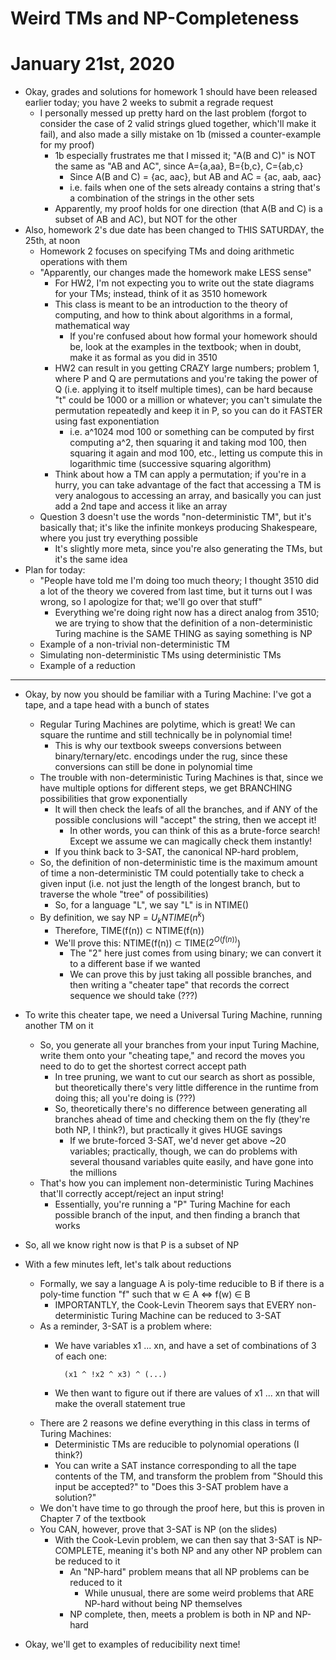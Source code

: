 # Weird TMs and NP-Completeness

# January 21st, 2020

- Okay, grades and solutions for homework 1 should have been released earlier today; you have 2 weeks to submit a regrade request
    - I personally messed up pretty hard on the last problem (forgot to consider the case of 2 valid strings glued together, which'll make it fail), and also made a silly mistake on 1b (missed a counter-example for my proof)
        - 1b especially frustrates me that I missed it; "A(B and C)" is NOT the same as "AB and AC", since A={a,aa}, B={b,c}, C={ab,c}
            - Since A(B and C) = {ac, aac}, but AB and AC = {ac, aab, aac}
            - i.e. fails when one of the sets already contains a string that's a combination of the strings in the other sets
        - Apparently, my proof holds for one direction (that A(B and C) is a subset of AB and AC), but NOT for the other
- Also, homework 2's due date has been changed to THIS SATURDAY, the 25th, at noon
    - Homework 2 focuses on specifying TMs and doing arithmetic operations with them
    - "Apparently, our changes made the homework make LESS sense"
        - For HW2, I'm not expecting you to write out the state diagrams for your TMs; instead, think of it as 3510 homework
        - This class is meant to be an introduction to the theory of computing, and how to think about algorithms in a formal, mathematical way
            - If you're confused about how formal your homework should be, look at the examples in the textbook; when in doubt, make it as formal as you did in 3510
        - HW2 can result in you getting CRAZY large numbers; problem 1, where P and Q are permutations and you're taking the power of Q (i.e. applying it to itself multiple times), can be hard because "t" could be 1000 or a million or whatever; you can't simulate the permutation repeatedly and keep it in P, so you can do it FASTER using fast exponentiation
            - i.e. a^1024 mod 100 or something can be computed by first computing a^2, then squaring it and taking mod 100, then squaring it again and mod 100, etc., letting us compute this in logarithmic time (successive squaring algorithm)
        - Think about how a TM can apply a permutation; if you're in a hurry, you can take advantage of the fact that accessing a TM is very analogous to accessing an array, and basically you can just add a 2nd tape and access it like an array
    - Question 3 doesn't use the words "non-deterministic TM", but it's basically that; it's like the infinite monkeys producing Shakespeare, where you just try everything possible
        - It's slightly more meta, since you're also generating the TMs, but it's the same idea
- Plan for today:
    - "People have told me I'm doing too much theory; I thought 3510 did a lot of the theory we covered from last time, but it turns out I was wrong, so I apologize for that; we'll go over that stuff"
        - Everything we're doing right now has a direct analog from 3510; we are trying to show that the definition of a non-deterministic Turing machine is the SAME THING as saying something is NP
    - Example of a non-trivial non-deterministic TM
    - Simulating non-deterministic TMs using deterministic TMs
    - Example of a reduction
--------------------------------------------------------------------------------

- Okay, by now you should be familiar with a Turing Machine: I've got a tape, and a tape head with a bunch of states
    - Regular Turing Machines are polytime, which is great! We can square the runtime and still technically be in polynomial time!
        - This is why our textbook sweeps conversions between binary/ternary/etc. encodings under the rug, since these conversions can still be done in polynomial time
    - The trouble with non-deterministic Turing Machines is that, since we have multiple options for different steps, we get BRANCHING possibilities that grow exponentially
        - It will then check the leafs of all the branches, and if ANY of the possible conclusions will "accept" the string, then we accept it!
            - In other words, you can think of this as a brute-force search! Except we assume we can magically check them instantly!
        - If you think back to 3-SAT, the canonical NP-hard problem,
    - So, the definition of non-deterministic time is the maximum amount of time a non-deterministic TM could potentially take to check a given input (i.e. not just the length of the longest branch, but to traverse the whole "tree" of possibilities)
        - So, for a language "L", we say "L" is in NTIME()
    - By definition, we say NP = $U_kNTIME(n^k)$
        - Therefore, TIME(f(n)) $\subset$ NTIME(f(n))
        - We'll prove this: NTIME(f(n)) $\subset$ TIME($2^{O(f(n))}$)
            - The "2" here just comes from using binary; we can convert it to a different base if we wanted
            - We can prove this by just taking all possible branches, and then writing a "cheater tape" that records the correct sequence we should take (???)

- To write this cheater tape, we need a Universal Turing Machine, running another TM on it
    - So, you generate all your branches from your input Turing Machine, write them onto your "cheating tape," and record the moves you need to do to get the shortest correct accept path
        - In tree pruning, we want to cut our search as short as possible, but theoretically there's very little difference in the runtime from doing this; all you're doing is (???)
        - So, theoretically there's no difference between generating all branches ahead of time and checking them on the fly (they're both NP, I think?), but practically it gives HUGE savings
            - If we brute-forced 3-SAT, we'd never get above ~20 variables; practically, though, we can do problems with several thousand variables quite easily, and have gone into the millions
    - That's how you can implement non-deterministic Turing Machines that'll correctly accept/reject an input string!
        - Essentially, you're running a "P" Turing Machine for each possible branch of the input, and then finding a branch that works

- So, all we know right now is that P is a subset of NP

- With a few minutes left, let's talk about reductions
    - Formally, we say a language A is poly-time reducible to B if there is a poly-time function "f" such that w $\in$ A $\iff$ f(w) $\in$ B
        - IMPORTANTLY, the Cook-Levin Theorem says that EVERY non-deterministic Turing Machine can be reduced to 3-SAT
    - As a reminder, 3-SAT is a problem where:
        - We have variables x1 ... xn, and have a set of combinations of 3 of each one:

                (x1 ^ !x2 ^ x3) ^ (...)

        - We then want to figure out if there are values of x1 ... xn that will make the overall statement true
    - There are 2 reasons we define everything in this class in terms of Turing Machines:
        - Deterministic TMs are reducible to polynomial operations (I think?)
        - You can write a SAT instance corresponding to all the tape contents of the TM, and transform the problem from "Should this input be accepted?" to "Does this 3-SAT problem have a solution?"
    - We don't have time to go through the proof here, but this is proven in Chapter 7 of the textbook
    - You CAN, however, prove that 3-SAT is NP (on the slides)
        - With the Cook-Levin problem, we can then say that 3-SAT is NP-COMPLETE, meaning it's both NP and any other NP problem can be reduced to it
            - An "NP-hard" problem means that all NP problems can be reduced to it
                - While unusual, there are some weird problems that ARE NP-hard without being NP themselves
            - NP complete, then, meets a problem is both in NP and NP-hard

- Okay, we'll get to examples of reducibility next time!